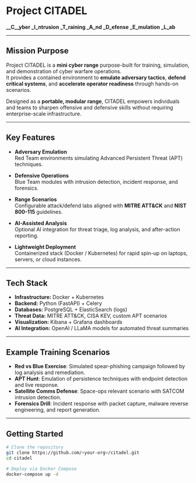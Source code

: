 # Project CITADEL  
**__C__yber _I_ntrusion _T_raining _A_nd _D_efense _E_mulation _L_ab**

---

## Mission Purpose
Project CITADEL is a **mini cyber range** purpose-built for training, simulation, and demonstration of cyber warfare operations.  
It provides a contained environment to **emulate adversary tactics**, **defend critical systems**, and **accelerate operator readiness** through hands-on scenarios.  

Designed as a **portable, modular range**, CITADEL empowers individuals and teams to sharpen offensive and defensive skills without requiring enterprise-scale infrastructure.

---

## Key Features
- **Adversary Emulation**  
  Red Team environments simulating Advanced Persistent Threat (APT) techniques.  

- **Defensive Operations**  
  Blue Team modules with intrusion detection, incident response, and forensics.  

- **Range Scenarios**  
  Configurable attack/defend labs aligned with **MITRE ATT&CK** and **NIST 800-115** guidelines.  

- **AI-Assisted Analysis**  
  Optional AI integration for threat triage, log analysis, and after-action reporting.  

- **Lightweight Deployment**  
  Containerized stack (Docker / Kubernetes) for rapid spin-up on laptops, servers, or cloud instances.  

---

## Tech Stack
- **Infrastructure:** Docker + Kubernetes  
- **Backend:** Python (FastAPI) + Celery  
- **Databases:** PostgreSQL + ElasticSearch (logs)  
- **Threat Data:** MITRE ATT&CK, CISA KEV, custom APT scenarios  
- **Visualization:** Kibana + Grafana dashboards  
- **AI Integration:** OpenAI / LLaMA models for automated threat summaries  

---

## Example Training Scenarios
- **Red vs Blue Exercise**: Simulated spear-phishing campaign followed by log analysis and remediation.  
- **APT Hunt**: Emulation of persistence techniques with endpoint detection and live response.  
- **Satellite Comms Defense**: Space-ops relevant scenario with SATCOM intrusion detection.  
- **Forensics Drill**: Incident response with packet capture, malware reverse engineering, and report generation.  

---

## Getting Started
```bash
# Clone the repository
git clone https://github.com/<your-org>/citadel.git
cd citadel

# Deploy via Docker Compose
docker-compose up -d
